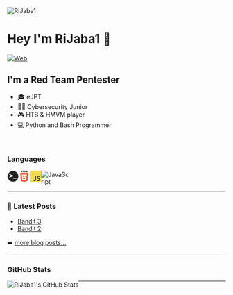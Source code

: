 <p>                  </p> <img align="center" alt="RiJaba1" width="230" height="230" src="https://avatars.githubusercontent.com/u/81881288?v=4" />

<br />

# Hey I'm RiJaba1 👋 

[![Web](https://img.shields.io/website?label=rijaba1.github.io&style=for-the-badge&url=https://rijaba1.github.io)](https://rijaba1.github.io)

## I'm a Red Team Pentester
- 🎓 eJPT
- 🐱‍💻 Cybersecurity Junior
- 🎮 HTB & HMVM player
- 💻 Python and Bash Programmer

<br />

### Languages

<img align="left" alt="Terminal" width="26px" src="https://raw.githubusercontent.com/github/explore/80688e429a7d4ef2fca1e82350fe8e3517d3494d/topics/terminal/terminal.png" />
<img align="left" alt="HTML5" width="26px" src="https://raw.githubusercontent.com/github/explore/80688e429a7d4ef2fca1e82350fe8e3517d3494d/topics/html/html.png" />
<img align="left" alt="JavaScript" width="26px" src="https://raw.githubusercontent.com/github/explore/80688e429a7d4ef2fca1e82350fe8e3517d3494d/topics/javascript/javascript.png" />
<img align="left" alt="JavaScript" width="65px" src="https://img.shields.io/badge/-Python-3776AB?style=flat-square&logo=python&logoColor=ffffff" />

<br />
<br />

---

### 📕 Latest Posts

<!-- BLOG-POST-LIST:START -->
- [Bandit 3](https://rijaba1.github.io/bandit-3/)
- [Bandit 2](https://rijaba1.github.io/bandit-2/)
<!-- BLOG-POST-LIST:END -->

➡️ [more blog posts...](https://rijaba1.github.io)

---



### GitHub Stats

<img align="left" alt="RiJaba1's GitHub Stats" src="https://github-readme-stats.vercel.app/api?username=rijaba1&show_icons=true" />

---

[website]: https://rijaba1.github.io
